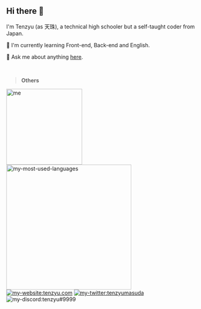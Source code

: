 ## Hi there 👋

I'm Tenzyu (as 天珠), a technical high schooler but a self-taught coder from Japan.

🌱 I'm currently learning Front-end, Back-end and English.

💬 Ask me about anything [here](https://github.com/tenzyu/tenzyu/issues).

<br>

> **Others**

<div>
  <img alt="me" width="200px" align="left" src="https://cdn.discordapp.com/attachments/752286472383758416/757471800203673700/me.png" />
</div>

<div>
  <img alt="my-most-used-languages" width="330px" src="https://github-readme-stats.vercel.app/api/top-langs/?username=tenzyu&layout=compact&theme=graywhite" />
</div>

<div>
  <a href="https://tenzyu.com/"><img alt="my-website:tenzyu.com" src="https://img.shields.io/static/v1?style=flat&logo=netlify&label=&labelColor=505050&color=505050&message=tenzyu.com" /></a>  <a href="https://twitter.com/tenzyumasuda"><img alt="my-twitter:tenzyumasuda" src="https://img.shields.io/static/v1?style=flat&logo=twitter&label=&labelColor=505050&color=505050&message=tenzyumasuda" /></a>
  <img alt="my-discord:tenzyu#9999" src="https://img.shields.io/static/v1?style=flat&logo=discord&logoColor=8DA3F2&label=&labelColor=505050&color=505050&message=tenzyu%239999" /></a>
</div>
